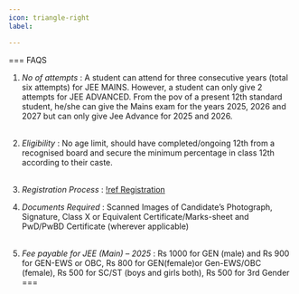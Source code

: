 ```yaml
---
icon: triangle-right
label: 

---
```


=== FAQS

1. *No of attempts* : 
A student can attend for three consecutive years (total six attempts) for JEE MAINS. However, a student can only give 2 attempts for JEE ADVANCED. From the pov of a present 12th standard student, he/she can give the Mains exam for the years 2025, 2026 and 2027 but can only give Jee Advance for 2025 and 2026.<br><br>

2. *Eligibility* : No age limit, should have completed/ongoing 12th from a recognised board and secure the minimum percentage in class 12th according to their caste.<br><br>

3. *Registration Process* : [!ref Registration ](/introduction/registration.md)

4. *Documents Required* : Scanned Images of Candidate’s Photograph, Signature, Class X or Equivalent
Certificate/Marks-sheet and PwD/PwBD Certificate (wherever applicable)<br><br>

5. *Fee payable for JEE (Main) – 2025* : Rs 1000 for GEN (male) and Rs 900 for GEN-EWS or OBC, Rs 800 for GEN(female)or Gen-EWS/OBC (female), Rs 500 for SC/ST (boys and girls both), Rs 500 for 3rd Gender
===